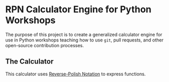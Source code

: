 # RPN Calculator Engine for Python Workshops

The purpose of this project is to create a generalized calculator engine for
use in Python workshops teaching how to use `git`, pull requests, and other
open-source contribution processes.

## The Calculator

This calculator uses
[Reverse-Polish Notation](https://en.wikipedia.org/wiki/Reverse_Polish_notation)
to express functions.
